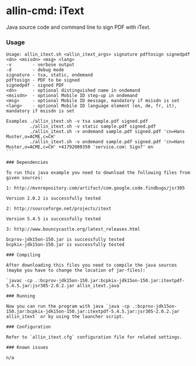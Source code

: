 allin-cmd: iText
============

Java source code and command line to sign PDF with iText.

### Usage

````
Usage: allin_itext.sh <allin_itext_args> signature pdftosign signedpdf <dn> <msisdn> <msg> <lang>
-v        - verbose output
-d        - debug mode
signature - tsa, static, ondemand
pdftosign - PDF to be signed
signedpdf - signed PDF
<dn>      - optional distinguished name in ondemand
<msisdn>  - optional Mobile ID step-up in ondemand
<msg>     - optional Mobile ID message, mandatory if msisdn is set
<lang>    - optional Mobile ID language element (en, de, fr, it), mandatory if msisdn is set

Examples ./allin_itext.sh -v tsa sample.pdf signed.pdf
         ./allin_itext.sh -v static sample.pdf signed.pdf
         ./allin_itext.sh -v ondemand sample.pdf signed.pdf 'cn=Hans Muster,o=ACME,c=CH'
         ./allin_itext.sh -v ondemand sample.pdf signed.pdf 'cn=Hans Muster,o=ACME,c=CH' +41792080350 'service.com: Sign?' en
```

### Dependencies

To run this java example you need to download the following files from given sources:

1: http://mvnrepository.com/artifact/com.google.code.findbugs/jsr305

Version 2.0.2 is successfully tested

2: http://sourceforge.net/projects/itext

Version 5.4.5 is successfully tested

3: http://www.bouncycastle.org/latest_releases.html

bcprov-jdk15on-150.jar is successfully tested
bcpkix-jdk15on-150.jar is successfully tested

### Compiling

After downloading this files you need to compile the java sources (maybe you have to change the location of jar-files):

`javac -cp .:bcprov-jdk15on-150.jar:bcpkix-jdk15on-150.jar:itextpdf-5.4.5.jar:jsr305-2.0.2.jar allin_itext.java`

### Running

Now you can run the program with java `java -cp .:bcprov-jdk15on-150.jar:bcpkix-jdk15on-150.jar:itextpdf-5.4.5.jar:jsr305-2.0.2.jar allin_itext` or by using the launcher script.

### Configuration

Refer to `allin_itext.cfg` configuration file for related settings.

### Known issues

n/a
